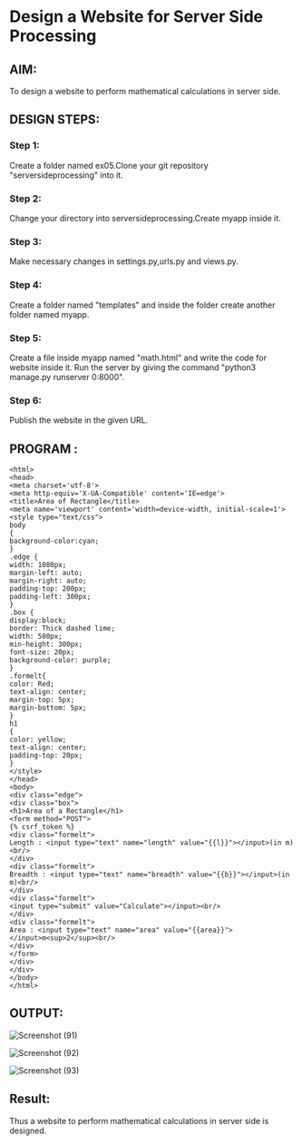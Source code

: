 # Design a Website for Server Side Processing

## AIM:
To design a website to perform mathematical calculations in server side.

## DESIGN STEPS:

### Step 1:
Create a folder named ex05.Clone your git repository "serversideprocessing" into it.
### Step 2:
Change your directory into serversideprocessing.Create myapp inside it.
### Step 3:
Make necessary changes in settings.py,urls.py and views.py.
### Step 4:
Create a folder named "templates" and inside the folder create another folder named myapp.
### Step 5:
Create a file inside myapp named "math.html" and write the code for website inside it. Run the server by giving the command "python3 manage.py runserver 0:8000".
### Step 6:
Publish the website in the given URL.
## PROGRAM :
```
<html>
<head>
<meta charset='utf-8'>
<meta http-equiv='X-UA-Compatible' content='IE=edge'>
<title>Area of Rectangle</title>
<meta name='viewport' content='width=device-width, initial-scale=1'>
<style type="text/css">
body 
{
background-color:cyan;
}
.edge {
width: 1080px;
margin-left: auto;
margin-right: auto;
padding-top: 200px;
padding-left: 300px;
}
.box {
display:block;
border: Thick dashed lime;
width: 500px;
min-height: 300px;
font-size: 20px;
background-color: purple;
}
.formelt{
color: Red;
text-align: center;
margin-top: 5px;
margin-bottom: 5px;
}
h1
{
color: yellow;
text-align: center;
padding-top: 20px;
}
</style>
</head>
<body>
<div class="edge">
<div class="box">
<h1>Area of a Rectangle</h1>
<form method="POST">
{% csrf_token %}
<div class="formelt">
Length : <input type="text" name="length" value="{{l}}"></input>(in m)<br/>
</div>
<div class="formelt">
Breadth : <input type="text" name="breadth" value="{{b}}"></input>(in m)<br/>
</div>
<div class="formelt">
<input type="submit" value="Calculate"></input><br/>
</div>
<div class="formelt">
Area : <input type="text" name="area" value="{{area}}"></input>m<sup>2</sup><br/>
</div>
</form>
</div>
</div>
</body>
</html>
```
## OUTPUT:
![Screenshot (91)](https://user-images.githubusercontent.com/119557985/215417792-f5550718-de98-435e-81be-47bfa0b6baf6.png)

![Screenshot (92)](https://user-images.githubusercontent.com/119557985/215417868-69656f54-a185-4ecd-9ac3-ec2501585ddc.png)


![Screenshot (93)](https://user-images.githubusercontent.com/119557985/215417905-4ca6713f-85c2-4854-9373-4e5de2293333.png)


## Result:
Thus a website to perform mathematical calculations in server side is designed.
